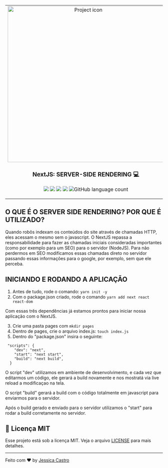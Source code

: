 <table align="center" style="border: 0 !important" border="0"><tr><td align="center" border="0" width="9999">
<img src="https://camo.githubusercontent.com/1f8dec51cb01842d7bb7a7cd50ade17c75c5e3bd/68747470733a2f2f6173736574732e7a6569742e636f2f696d6167652f75706c6f61642f76313533383336313039312f7265706f7369746f726965732f6e6578742d6a732f6e6578742d6a732e706e67" align="center" width="500" alt="Project icon">

### NextJS: SERVER-SIDE RENDERING :computer:
<p>
  <img src="https://img.shields.io/badge/made%20by-Jessica%20Castro-blue?style=plastic">
  <img src="https://img.shields.io/github/license/jessicacastro/nextjs-serverside?color=blue&style=plastic"> 
  <img src="https://img.shields.io/github/stars/jessicacastro/nextjs-serverside?color=blue&style=plastic"> 
  <img src="https://img.shields.io/github/forks/jessicacastro/nextjs-serverside?color=blue&style=plastic"> 
  <img alt="GitHub language count" src="https://img.shields.io/github/languages/count/jessicacastro/nextjs-serverside?style=plastic">
</p>
</td></tr></table>

## O QUE É O SERVER SIDE RENDERING? POR QUE É UTILIZADO?

Quando robôs indexam os conteúdos do site através de chamadas HTTP, eles acessam o mesmo sem o javascript. O NextJS repassa a responsabilidade para fazer as chamadas iniciais consideradas importantes (como por exemplo para um SEO) para o servidor (NodeJS). Para não perdermos em SEO modificamos essas chamadas direto no servidor passando essas informações para o google, por exemplo, sem que ele perceba.

## INICIANDO E RODANDO A APLICAÇÃO 

1. Antes de tudo, rode o comando: ``yarn init -y`` 
2. Com o package.json criado, rode o comando ``yarn add next react react-dom``

Com essas três dependências já estamos prontos para iniciar nossa aplicação com o NextJS.

3. Crie uma pasta pages com ``mkdir pages``
4. Dentro de pages, crie o arquivo index.js: ``touch index.js``
5. Dentro do "package.json" insira o seguinte:
```
 "scripts": {
    "dev": "next",
    "start": "next start",
    "build": "next build",
  }
```
O script "dev" utilizamos em ambiente de desenvolvimento, e cada vez que editarmos um código, ele gerará a build novamente e nos mostratá via live reload a 
modificaçao na tela.

O script "build" gerará a build com o código totalmente em javascript para enviarmos para o servidor.

Após o build gerado e enviado para o servidor utilizamos o "start" para rodar a build corretamente no servidor.



## :pencil:  Licença MIT
Esse projeto está sob a licença MIT. Veja o arquivo [LICENSE](https://github.com/jessicacastro/nextjs-serverside/blob/master/LICENSE.md) para mais detalhes.

<hr>

Feito com ♥ by <a href="https://github.com/jessicacastro">Jessica Castro</a>

  
